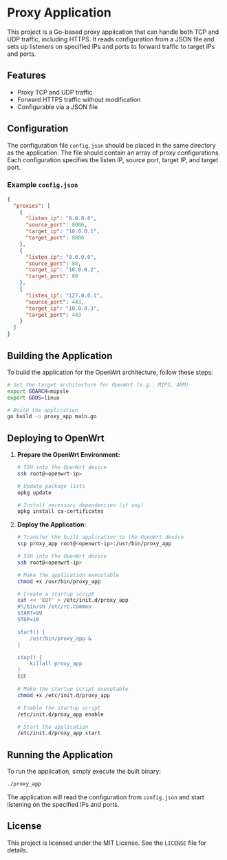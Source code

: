 # Proxy Application

This project is a Go-based proxy application that can handle both TCP and UDP traffic, including HTTPS. It reads configuration from a JSON file and sets up listeners on specified IPs and ports to forward traffic to target IPs and ports.

## Features

- Proxy TCP and UDP traffic
- Forward HTTPS traffic without modification
- Configurable via a JSON file

## Configuration

The configuration file `config.json` should be placed in the same directory as the application. The file should contain an array of proxy configurations. Each configuration specifies the listen IP, source port, target IP, and target port.

### Example `config.json`

```json
{
  "proxies": [
    {
      "listen_ip": "0.0.0.0",
      "source_port": 8086,
      "target_ip": "10.0.0.1",
      "target_port": 8086
    },
    {
      "listen_ip": "0.0.0.0",
      "source_port": 80,
      "target_ip": "10.0.0.2",
      "target_port": 80
    },
    {
      "listen_ip": "127.0.0.1",
      "source_port": 443,
      "target_ip": "10.0.0.3",
      "target_port": 443
    }
  ]
}
```

## Building the Application

To build the application for the OpenWrt architecture, follow these steps:

```sh
# Set the target architecture for OpenWrt (e.g., MIPS, ARM)
export GOARCH=mipsle
export GOOS=linux

# Build the application
go build -o proxy_app main.go
```

## Deploying to OpenWrt

1. **Prepare the OpenWrt Environment:**

    ```sh
    # SSH into the OpenWrt device
    ssh root@<openwrt-ip>

    # Update package lists
    opkg update

    # Install necessary dependencies (if any)
    opkg install ca-certificates
    ```

2. **Deploy the Application:**

    ```sh
    # Transfer the built application to the OpenWrt device
    scp proxy_app root@<openwrt-ip>:/usr/bin/proxy_app

    # SSH into the OpenWrt device
    ssh root@<openwrt-ip>

    # Make the application executable
    chmod +x /usr/bin/proxy_app

    # Create a startup script
    cat << 'EOF' > /etc/init.d/proxy_app
    #!/bin/sh /etc/rc.common
    START=99
    STOP=10

    start() {
        /usr/bin/proxy_app &
    }

    stop() {
        killall proxy_app
    }
    EOF

    # Make the startup script executable
    chmod +x /etc/init.d/proxy_app

    # Enable the startup script
    /etc/init.d/proxy_app enable

    # Start the application
    /etc/init.d/proxy_app start
    ```

## Running the Application

To run the application, simply execute the built binary:

```sh
./proxy_app
```

The application will read the configuration from `config.json` and start listening on the specified IPs and ports.

## License

This project is licensed under the MIT License. See the `LICENSE` file for details.